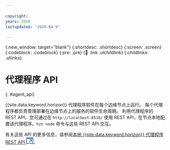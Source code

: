 ```yaml
---

copyright:
years: 2020
lastupdated: "2020-04-9"

---
```


{:new_window: target="blank"}
{:shortdesc: .shortdesc}
{:screen: .screen}
{:codeblock: .codeblock}
{:pre: .pre}
{:child: .link .ulchildlink}
{:childlinks: .ullinks}

# 代理程序 API
{: #agent_api}

{{site.data.keyword.horizon}} 代理程序软件在每个边缘节点上运行。 每个代理程序都负责管理部署在边缘节点上的服务的软件生命周期。 利用代理程序的 REST API，您可通过在 `http://localhost:8510/` 使用 REST API，在节点本地配置该代理程序。`hzn node` 命令与这些 REST API 交互。

有关这些 API 的更多信息，请参阅[本地 {{site.data.keyword.horizon}} 代理程序 REST API ![在新选项卡中打开](../../images/icons/launch-glyph.svg "在新选项卡中打开")](https://github.com/open-horizon/anax/blob/master/doc/api.md)。
